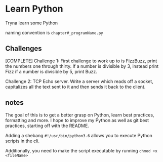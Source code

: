 # Learn Python 

Tryna learn some Python

naming convention is `chapter#_programName.py`

## Challenges
[COMPLETE] Challenge 1: First challenge to work up to is FizzBuzz, print the numbers one through thirty. If a number is divisible by 3, instead print Fizz if a number is divisible by 5, print Buzz.

Challenge 2: TCP Echo server. Write a server which reads off a socket, capitalizes all the text sent to it and then sends it back to the client.

## notes

The goal of this is to get a better grasp on Python, learn best practices, formatting and more. I hope to improve my Python as well as git best practices, starting off with the README.

Adding a shebang `#!/usr/bin/python3.6` allows you to execute Python scripts in the cli.

Additionally, you need to make the script executable by running `chmod +x <fileName>`
